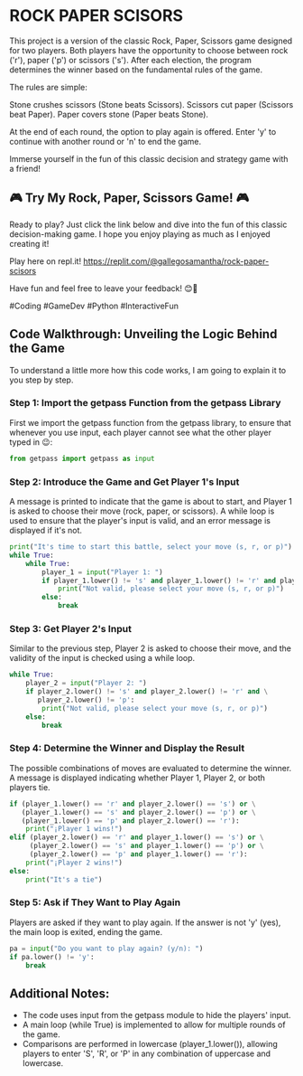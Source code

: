 # ROCK PAPER SCISORS
This project is a version of the classic Rock, Paper, Scissors game designed for two players. Both players have the opportunity to choose between rock ('r'), paper ('p') or scissors ('s'). After each election, the program determines the winner based on the fundamental rules of the game.

The rules are simple:

Stone crushes scissors (Stone beats Scissors).
Scissors cut paper (Scissors beat Paper).
Paper covers stone (Paper beats Stone).

At the end of each round, the option to play again is offered. Enter 'y' to continue with another round or 'n' to end the game.

Immerse yourself in the fun of this classic decision and strategy game with a friend!

## 🎮 Try My Rock, Paper, Scissors Game! 🎮
Ready to play? Just click the link below and dive into the fun of this classic decision-making game. I hope you enjoy playing as much as I enjoyed creating it!

Play here on repl.it!
https://replit.com/@gallegosamantha/rock-paper-scisors

Have fun and feel free to leave your feedback! 😊👾

#Coding #GameDev #Python #InteractiveFun

## Code Walkthrough: Unveiling the Logic Behind the Game
To understand a little more how this code works, I am going to explain it to you step by step.

### Step 1: Import the getpass Function from the getpass Library
First we  import the getpass function from the getpass library, to ensure that whenever you use input, each player cannot see what the other player typed in 😉:

```python
from getpass import getpass as input
```
### Step 2: Introduce the Game and Get Player 1's Input
A message is printed to indicate that the game is about to start, and Player 1 is asked to choose their move (rock, paper, or scissors). A while loop is used to ensure that the player's input is valid, and an error message is displayed if it's not.
```python
print("It's time to start this battle, select your move (s, r, or p)")
while True:
    while True:    
        player_1 = input("Player 1: ")
        if player_1.lower() != 's' and player_1.lower() != 'r' and player_1.lower() != 'p':
            print("Not valid, please select your move (s, r, or p)")
        else:
            break
```
### Step 3: Get Player 2's Input
Similar to the previous step, Player 2 is asked to choose their move, and the validity of the input is checked using a while loop.
```python
while True:
    player_2 = input("Player 2: ")
    if player_2.lower() != 's' and player_2.lower() != 'r' and \
       player_2.lower() != 'p':
        print("Not valid, please select your move (s, r, or p)")
    else:
        break
```
### Step 4: Determine the Winner and Display the Result
The possible combinations of moves are evaluated to determine the winner. A message is displayed indicating whether Player 1, Player 2, or both players tie.

```python
if (player_1.lower() == 'r' and player_2.lower() == 's') or \
   (player_1.lower() == 's' and player_2.lower() == 'p') or \
   (player_1.lower() == 'p' and player_2.lower() == 'r'):
    print("¡Player 1 wins!")
elif (player_2.lower() == 'r' and player_1.lower() == 's') or \
     (player_2.lower() == 's' and player_1.lower() == 'p') or \
     (player_2.lower() == 'p' and player_1.lower() == 'r'):
    print("¡Player 2 wins!")
else:
    print("It's a tie")
```
### Step 5: Ask if They Want to Play Again
Players are asked if they want to play again. If the answer is not 'y' (yes), the main loop is exited, ending the game.
```python
pa = input("Do you want to play again? (y/n): ")
if pa.lower() != 'y':
    break
```
## Additional Notes:
* The code uses input from the getpass module to hide the players' input.
* A main loop (while True) is implemented to allow for multiple rounds of the game.
* Comparisons are performed in lowercase (player_1.lower()), allowing players to enter 'S', 'R', or 'P' in any combination of uppercase and lowercase.
